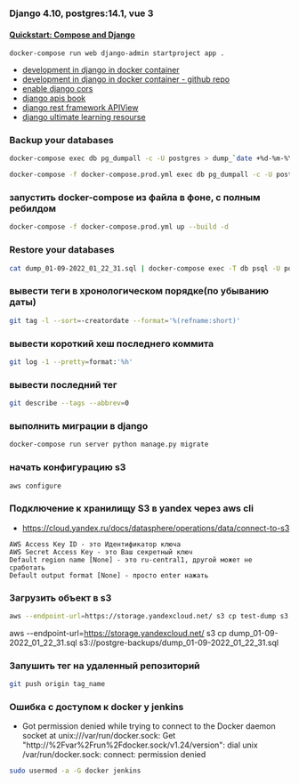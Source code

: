### Django 4.10, postgres:14.1, vue 3

#### [Quickstart: Compose and Django](https://docs.docker.com/samples/django/)

```text
docker-compose run web django-admin startproject app .
```

- [development in django in docker container](https://youtu.be/ruIoLtqIdNc)
- [development in django in docker container - github repo](https://github.com/luabud/petgram/tree/main/.devcontainer)
- [enable django cors](https://www.stackhawk.com/blog/django-cors-guide/)
- [django apis book](https://github.com/wsvincent/restapiswithdjango)
- [django rest framework APIView](https://www.django-rest-framework.org/tutorial/3-class-based-views/)
- [django ultimate learning resourse](https://learndjango.com/)

### Backup your databases
```bash
docker-compose exec db pg_dumpall -c -U postgres > dump_`date +%d-%m-%Y"_"%H_%M_%S`.sql
```
```bash
docker-compose -f docker-compose.prod.yml exec db pg_dumpall -c -U postgres > dump_`date +%d-%m-%Y"_"%H_%M_%S`.sql
```

### запустить docker-compose из файла в фоне, с полным ребилдом
```bash
docker-compose -f docker-compose.prod.yml up --build -d
```

### Restore your databases
```bash
cat dump_01-09-2022_01_22_31.sql | docker-compose exec -T db psql -U postgres
```

### вывести теги в хронологическом порядке(по убыванию даты)
```bash
git tag -l --sort=-creatordate --format='%(refname:short)'
```

### вывести короткий хеш последнего коммита

```bash
git log -1 --pretty=format:'%h'
```

### вывести последний тег
```bash
git describe --tags --abbrev=0
```

### выполнить миграции в django
```bash
docker-compose run server python manage.py migrate
```

### начать конфигурацию s3
```bash
aws configure
```

### Подключение к хранилищу S3 в yandex через aws cli
- https://cloud.yandex.ru/docs/datasphere/operations/data/connect-to-s3
```text
AWS Access Key ID - это Идентификатор ключа
AWS Secret Access Key - это Ваш секретный ключ
Default region name [None] - это ru-central1, другой может не сработать
Default output format [None] - просто enter нажать
```

### Загрузить объект в s3
```bash
aws --endpoint-url=https://storage.yandexcloud.net/ s3 cp test-dump s3://postgre-backups/test-dump
```

aws --endpoint-url=https://storage.yandexcloud.net/ s3 cp dump_01-09-2022_01_22_31.sql s3://postgre-backups/dump_01-09-2022_01_22_31.sql

### Запушить тег на удаленный репозиторий
```bash
git push origin tag_name
```

### Ошибка с доступом к docker у jenkins
- Got permission denied while trying to connect to the Docker daemon socket at unix:///var/run/docker.sock: Get "http://%2Fvar%2Frun%2Fdocker.sock/v1.24/version": dial unix /var/run/docker.sock: connect: permission denied
```bash
sudo usermod -a -G docker jenkins
```
